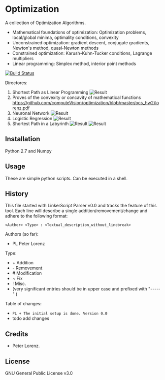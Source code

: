 # Optimization
A collection of Optimization Algorithms.
	
- Mathematical foundations of optimization: Optimization problems, local/global minima, optimality conditions, convexity
- Unconstrained optimization: gradient descent, conjugate gradients, Newton's method, quasi-Newton methods
- Constrained optimization: Karush-Kuhn-Tucker conditions, Lagrange multipliers
- Linear programming: Simplex method, interior point methods

[![Build Status](https://travis-ci.org/tompollard/phd_thesis_markdown.svg?branch=master)](https://travis-ci.org/tompollard/phd_thesis_markdown)  

Directores:
1. Shortest Path as Linear Programming
![Result](https://github.com/computeVision/optimization/blob/master/ocs_hw1/docs/shortest_path.png)
2. Proves of the convexity or concavity of mathematical functions
https://github.com/computeVision/optimization/blob/master/ocs_hw2/lorenz.pdf 
3. Neuronal Network
![Result](https://github.com/computeVision/optimization/blob/master/ocs_hw3/docs/compli_algo/test_30.png)
4. Logistic Regression
   ![Result](https://github.com/computeVision/optimization/blob/master/ocs_hw4/docs/graph.png)
5. Shortest Path in a Labyrinth
   ![Result](https://github.com/computeVision/optimization/blob/master/ocs_hw5/shortest_path.png)
   ![Result](https://github.com/computeVision/optimization/blob/master/ocs_hw5/docs/energy_plot1.png)


## Installation
  Python 2.7 and Numpy

## Usage
  These are simple python scripts. Can be executed in a shell. 

## History

This file started with LinkerScript Parser v0.0 and tracks the feature of this tool.
Each line will describe a single addition/removement/change and adhere to the following format:

`<Author> <Type> : <Textual_description_without_linebreak>`

Authors (so far):

  * PL   Peter Lorenz

Type:

  * \+ Addition
  * \- Removement
  * \# Modification
  * \~ Fix
  * \! Misc.
  * (very significant entries should be in upper case and prefixed with "-----" )

Table of changes:

  * `PL + The initial setup is done. Version 0.0`
  * todo add changes

## Credits

  * Peter Lorenz.

## License

GNU General Public License v3.0
